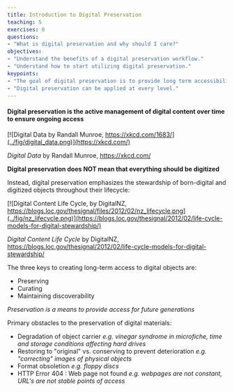 ```yaml
---
title: Introduction to Digital Preservation
teaching: 5
exercises: 0
questions:
- "What is digital preservation and why should I care?"
objectives:
- "Understand the benefits of a digital preservation workflow."
- "Understand how to start utilizing digital preservation."
keypoints:
- "The goal of digital preservation is to provide long term accessibility to digitized and born-digital materials."
- "Digital preservation can be applied at every level."
---
```


#### Digital preservation is the active management of digital content over time to ensure ongoing access


[![Digital Data by Randall Munroe, https://xkcd.com/1683/](../fig/digital_data.png)](https://xkcd.com/)

*Digital Data* by Randall Munroe, <https://xkcd.com/>

**Digital preservation does NOT mean that everything should be digitized**

Instead, digital preservation emphasizes the stewardship of born-digital and digitized objects throughout their lifecycle: 

[![Digital Content Life Cycle, by DigitalNZ, https://blogs.loc.gov/thesignal/files/2012/02/nz_lifecycle.png](../fig/nz_lifecycle.png)](https://blogs.loc.gov/thesignal/2012/02/life-cycle-models-for-digital-stewardship/)

*Digital Content Life Cycle* by DigitalNZ, <https://blogs.loc.gov/thesignal/2012/02/life-cycle-models-for-digital-stewardship/>


The three keys to creating long-term access to digital objects are:

*	Preserving
*	Curating
*	Maintaining discoverability

*Preservation is a means to provide access for future generations* 

Primary obstacles to the preservation of digital materials:
*	Degradation of object carrier *e.g. vinegar syndrome in microfiche, time and storage conditions affecting hard drives*
*	Restoring to "original" vs. conserving to prevent deterioration *e.g. "correcting" images of physical objects*
*	Format obsoletion *e.g. floppy discs*
*	HTTP Error 404 : Web page not found *e.g. webpages are not constant, URL's are not stable points of access*




